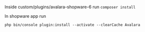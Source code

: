 Inside custom/plugins/avalara-shopware-6 run ```composer install```

In shopware app run 

```php bin/console plugin:install --activate --clearCache Avalara```
